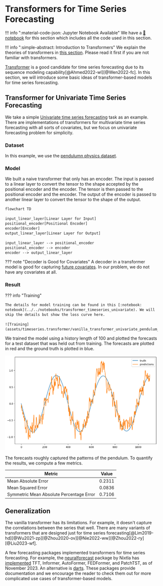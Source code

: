 # Transformers for Time Series Forecasting

!!! info ":material-code-json: Jupyter Notebook Available"
    We have a [:notebook: notebook](../../notebooks/transformer_timeseries_univariate) for this section which includes all the code used in this section.


!!! info ":simple-abstract: Introduction to Transformers"
    We explain the theories of transformers in [this section](../transformers/transformers.vanilla.md). Please read it first if you are not familiar with transformers.


[Transformer](../transformers/transformers.vanilla.md) is a good candidate for time series forecasting due to its sequence modeling capability[@Ahmed2022-wl][@Wen2022-fc]. In this section, we will introduce some basic ideas of transformer-based models for time series forecasting.

## Transformer for Univariate Time Series Forecasting

We take a simple [Univariate time series forecasting](../time-series/timeseries-forecast.tasks.md) task as an example. There are implementations of transformers for multivariate time series forecasting with all sorts of covariates, but we focus on univariate forecasting problem for simplicity.


### Dataset

In this example, we use the [pendulumn physics dataset](timeseries.dataset.pendulum.md).


### Model

We built a naive transformer that only has an encoder. The input is passed to a linear layer to convert the tensor to the shape accepted by the positional encoder and the encoder. The tensor is then passed to the positional encoder and the encoder. The output of the encoder is passed to another linear layer to convert the tensor to the shape of the output.

```mermaid
flowchart TD

input_linear_layer[Linear Layer for Input]
positional_encoder[Positional Encoder]
encoder[Encoder]
output_linear_layer[Linear Layer for Output]

input_linear_layer --> positional_encoder
positional_encoder --> encoder
encoder --> output_linear_layer
```


??? note "Decoder is Good for Covariates"
    A decoder in a transformer model is good for capturing [future covariates](../time-series/timeseries-forecast.tasks.md). In our problem, we do not have any covariates at all.



### Result

??? info "Training"

    The details for model training can be found in this [:notebook: notebook](../../notebooks/transformer_timeseries_univariate). We will skip the details but show the loss curve here.

    ![Training](assets/timeseries.transformer/vanilla_transformer_univariate_pendulum_training.png)

We trained the model using a history length of 100 and plotted the forecasts for a test dataset that was held out from training. The forecasts are plotted in red and the ground truth is plotted in blue.

![Vanilla Transformer Result (Univariate, Horizon 1)](assets/timeseries.transformer/transformer_univariate_forecasting_result.png)

The forecasts roughly captured the patterns of the pendulum. To quantify the results, we compute a few metrics.

| Metric | Value |
| --- | --- |
| Mean Absolute Error | 0.2311 |
| Mean Squared Error | 0.0836 |
| Symmetric Mean Absolute Percentage Error | 0.7106 |


## Generalization

The vanilla transformer has its limitations. For example, it doesn't capture the correlations between the series that well. There are many variants of transformers that are designed just for time series forecasting[@Lim2019-hd][@Wu2021-zp][@Zhou2020-ov][@Nie2022-ww][@Zhou2022-ry][@Liu2023-wf].

A few forecasting packages implemented transformers for time series forecasting. For example, the [neuralforecast](https://github.com/Nixtla/neuralforecast) package by Nixtla has [implemented](https://nixtla.mintlify.app/neuralforecast/models.html#c-transformer-based) TFT, Informer, AutoFormer, FEDFormer, and PatchTST, as of November 2023. An alternative is [darts](https://github.com/unit8co/darts). These packages provide documentation and we encourage the reader to check them out for more complicated use cases of transformer-based models.
